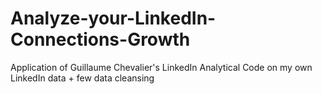 # Analyze-your-LinkedIn-Connections-Growth
Application of Guillaume Chevalier's LinkedIn Analytical Code
on my own LinkedIn data + few data cleansing
